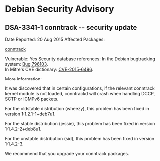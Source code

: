 
Debian Security Advisory
========================


DSA-3341-1 conntrack -- security update
---------------------------------------



Date Reported:
20 Aug 2015
Affected Packages:

[conntrack](https://packages.debian.org/src:conntrack)

Vulnerable:
Yes
Security database references:
In the Debian bugtracking system: [Bug 796103](https://bugs.debian.org/cgi-bin/bugreport.cgi?bug=796103).  
In Mitre's CVE dictionary: [CVE-2015-6496](https://security-tracker.debian.org/tracker/CVE-2015-6496).  

More information:

It was discovered that in certain configurations, if the relevant
conntrack kernel module is not loaded, conntrackd will crash when
handling DCCP, SCTP or ICMPv6 packets.


For the oldstable distribution (wheezy), this problem has been fixed
in version 1:1.2.1-1+deb7u1.


For the stable distribution (jessie), this problem has been fixed in
version 1:1.4.2-2+deb8u1.


For the unstable distribution (sid), this problem has been fixed in
version 1:1.4.2-3.


We recommend that you upgrade your conntrack packages.





